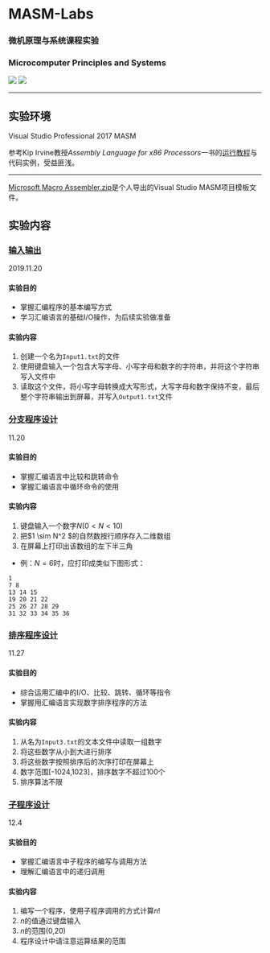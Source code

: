 # MASM-Labs
### 微机原理与系统课程实验

### Microcomputer Principles and Systems
[![](https://img.shields.io/badge/Lab-@lyc0930-brightgreen.svg?style=flat)](https://github.com/lyc0930) ![](https://img.shields.io/badge/USTC-2019Fall-critical.svg?style=flat)

***
## 实验环境

Visual Studio Professional 2017 MASM

参考Kip Irvine教授*Assembly Language for x86 Processors*一书的[运行教程](http://kipirvine.com/asm/gettingStartedVS2017/)与代码实例，受益匪浅。
***
[Microsoft Macro Assembler.zip](https://github.com/lyc0930/MASM-Labs/tree/master/Template)是个人导出的Visual Studio MASM项目模板文件。

## 实验内容
### [输入输出](https://github.com/lyc0930/MASM-Labs/tree/master/IO)
2019.11.20
#### 实验目的
- 掌握汇编程序的基本编写方式
- 学习汇编语言的基础I/O操作，为后续实验做准备
#### 实验内容
1. 创建一个名为`Input1.txt`的文件
2. 使用键盘输入一个包含大写字母、小写字母和数字的字符串，并将这个字符串写入文件中
3. 读取这个文件，将小写字母转换成大写形式，大写字母和数字保持不变，最后整个字符串输出到屏幕，并写入`Output1.txt`文件

### [分支程序设计](https://github.com/lyc0930/MASM-Labs/tree/master/Branch)
11.20
#### 实验目的
- 掌握汇编语言中比较和跳转命令
- 掌握汇编语言中循环命令的使用
#### 实验内容
1. 键盘输入一个数字$N$($0 < N < 10$)
2. 把$1 \sim N^2 $的自然数按行顺序存入二维数组
3. 在屏幕上打印出该数组的左下半三角
- 例：$N = 6$时，应打印成类似下图形式：
```
1
7 8
13 14 15
19 20 21 22
25 26 27 28 29
31 32 33 34 35 36
```

### [排序程序设计](https://github.com/lyc0930/MASM-Labs/tree/master/Sort)
11.27
#### 实验目的
- 综合运用汇编中的I/O、比较、跳转、循环等指令
- 掌握用汇编语言实现数字排序程序的方法
#### 实验内容
1. 从名为`Input3.txt`的文本文件中读取一组数字
2. 将这些数字从小到大进行排序
3. 将这些数字按照排序后的次序打印在屏幕上
4. 数字范围[-1024,1023]，排序数字不超过100个
5. 排序算法不限

### [子程序设计](https://github.com/lyc0930/MASM-Labs/tree/master/Subroutine)
12.4
#### 实验目的
- 掌握汇编语言中子程序的编写与调用方法
- 理解汇编语言中的递归调用
#### 实验内容
1. 编写一个程序，使用子程序调用的方式计算$n!$
2. $n$的值通过键盘输入
3. $n$的范围(0,20)
4. 程序设计中请注意运算结果的范围



